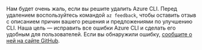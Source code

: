 Нам будет очень жаль, если вы решите удалить Azure CLI. Перед удалением воспользуйтесь командой `az feedback`, чтобы оставить отзыв с описанием причин вашего решения и предложениями по улучшению CLI. Наша цель — исправить все ошибки Azure CLI и сделать его удобным для пользователей. Если вы обнаружили ошибку, [сообщите о ней на сайте GitHub](https://github.com/Azure/azure-cli/issues).
